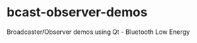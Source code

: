 bcast-observer-demos
====================

Broadcaster/Observer demos using Qt - Bluetooth Low Energy
